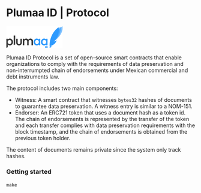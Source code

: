 # Plumaa ID | Protocol

<img src="./images/logo.png" width="150" alt="Plumaa ID">

Plumaa ID Protocol is a set of open-source smart contracts that enable organizations to comply with the requirements of data preservation and non-interrumpted chain of endorsements under Mexican commercial and debt instruments law.

The protocol includes two main components:

- Witness: A smart contract that witnesses `bytes32` hashes of documents to guarantee data preservation. A witness entry is similar to a NOM-151.
- Endorser: An ERC721 token that uses a document hash as a token id. The chain of endorsements is represented by the transfer of the token and each transfer complies with data preservation requirements with the block timestamp, and the chain of endorsements is obtained from the previous token holder.

The content of documents remains private since the system only track hashes.

### Getting started

```
make
```

